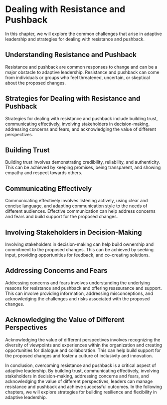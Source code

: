 # Dealing with Resistance and Pushback

In this chapter, we will explore the common challenges that arise in adaptive leadership and strategies for dealing with resistance and pushback.

Understanding Resistance and Pushback
-------------------------------------

Resistance and pushback are common responses to change and can be a major obstacle to adaptive leadership. Resistance and pushback can come from individuals or groups who feel threatened, uncertain, or skeptical about the proposed changes.

Strategies for Dealing with Resistance and Pushback
---------------------------------------------------

Strategies for dealing with resistance and pushback include building trust, communicating effectively, involving stakeholders in decision-making, addressing concerns and fears, and acknowledging the value of different perspectives.

Building Trust
--------------

Building trust involves demonstrating credibility, reliability, and authenticity. This can be achieved by keeping promises, being transparent, and showing empathy and respect towards others.

Communicating Effectively
-------------------------

Communicating effectively involves listening actively, using clear and concise language, and adapting communication style to the needs of different audiences. Effective communication can help address concerns and fears and build support for the proposed changes.

Involving Stakeholders in Decision-Making
-----------------------------------------

Involving stakeholders in decision-making can help build ownership and commitment to the proposed changes. This can be achieved by seeking input, providing opportunities for feedback, and co-creating solutions.

Addressing Concerns and Fears
-----------------------------

Addressing concerns and fears involves understanding the underlying reasons for resistance and pushback and offering reassurance and support. This can involve providing information, addressing misconceptions, and acknowledging the challenges and risks associated with the proposed changes.

Acknowledging the Value of Different Perspectives
-------------------------------------------------

Acknowledging the value of different perspectives involves recognizing the diversity of viewpoints and experiences within the organization and creating opportunities for dialogue and collaboration. This can help build support for the proposed changes and foster a culture of inclusivity and innovation.

In conclusion, overcoming resistance and pushback is a critical aspect of adaptive leadership. By building trust, communicating effectively, involving stakeholders in decision-making, addressing concerns and fears, and acknowledging the value of different perspectives, leaders can manage resistance and pushback and achieve successful outcomes. In the following chapters, we will explore strategies for building resilience and flexibility in adaptive leadership.
